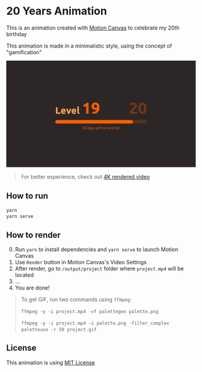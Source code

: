 # 20 Years Animation

This is an animation created with [Motion Canvas](https://motioncanvas.io) to celebrate my 20th birthday

This animation is made in a minimalistic style, using the concept of "gamification"

![Animation result](/assets/result.gif)

> For better experience, check out [4K rendered video](https://github.com/SecondThundeR/20-years-animation/blob/main/assets/result.mp4)

## How to run

```shell
yarn
yarn serve
```

## How to render

0. Run `yarn` to install dependencies and `yarn serve` to launch Motion Canvas
1. Use `Render` button in Motion Canvas's Video Settings
2. After render, go to `/output/project` folder where `project.mp4` will be located
3. ...
4. You are done!

> To get GIF, run two commands using `ffmpeg`:
>
> `ffmpeg -y -i project.mp4 -vf palettegen palette.png`
>
> `ffmpeg -y -i project.mp4 -i palette.png -filter_complex paletteuse -r 50 project.gif`

## License

This animation is using [MIT License](https://github.com/SecondThundeR/20-years-animation/blob/main/LICENSE)

